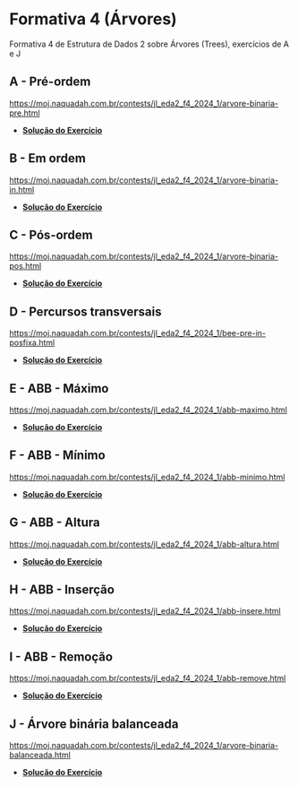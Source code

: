 # Formativa 4 (Árvores)

Formativa 4 de Estrutura de Dados 2 sobre Árvores (Trees), exercícios de A e J

## A - Pré-ordem

https://moj.naquadah.com.br/contests/jl_eda2_f4_2024_1/arvore-binaria-pre.html

- **[Solução do Exercício](preOrdem.c)**

## B - Em ordem

https://moj.naquadah.com.br/contests/jl_eda2_f4_2024_1/arvore-binaria-in.html

- **[Solução do Exercício](emOrdem.c)**

## C - Pós-ordem

https://moj.naquadah.com.br/contests/jl_eda2_f4_2024_1/arvore-binaria-pos.html

- **[Solução do Exercício]()**

## D - Percursos transversais 

https://moj.naquadah.com.br/contests/jl_eda2_f4_2024_1/bee-pre-in-posfixa.html

- **[Solução do Exercício]()**

## E - ABB - Máximo

https://moj.naquadah.com.br/contests/jl_eda2_f4_2024_1/abb-maximo.html

- **[Solução do Exercício]()**

## F - ABB - Mínimo

https://moj.naquadah.com.br/contests/jl_eda2_f4_2024_1/abb-minimo.html

- **[Solução do Exercício]()**

## G - ABB - Altura

https://moj.naquadah.com.br/contests/jl_eda2_f4_2024_1/abb-altura.html

- **[Solução do Exercício]()**

## H - ABB - Inserção

https://moj.naquadah.com.br/contests/jl_eda2_f4_2024_1/abb-insere.html

- **[Solução do Exercício]()**

## I - ABB - Remoção

https://moj.naquadah.com.br/contests/jl_eda2_f4_2024_1/abb-remove.html

- **[Solução do Exercício]()**

## J - Árvore binária balanceada

https://moj.naquadah.com.br/contests/jl_eda2_f4_2024_1/arvore-binaria-balanceada.html

- **[Solução do Exercício]()**
